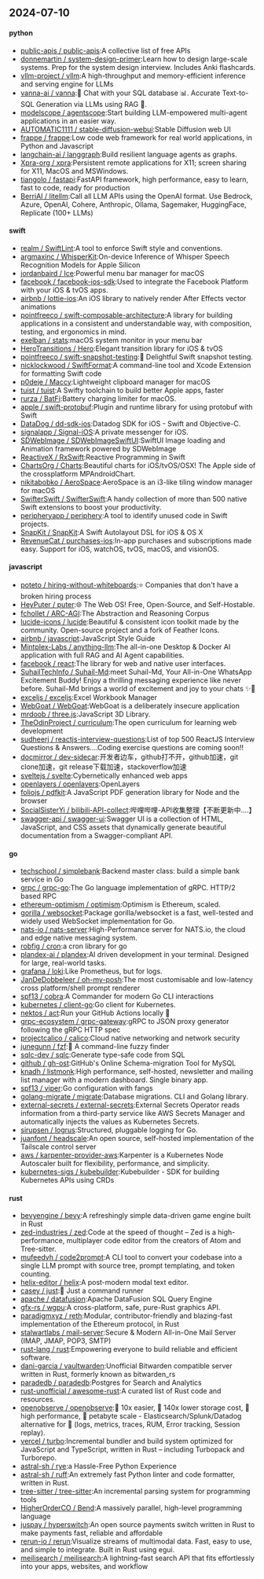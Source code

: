## 2024-07-10

#### python
* [public-apis / public-apis](https://github.com/public-apis/public-apis):A collective list of free APIs
* [donnemartin / system-design-primer](https://github.com/donnemartin/system-design-primer):Learn how to design large-scale systems. Prep for the system design interview. Includes Anki flashcards.
* [vllm-project / vllm](https://github.com/vllm-project/vllm):A high-throughput and memory-efficient inference and serving engine for LLMs
* [vanna-ai / vanna](https://github.com/vanna-ai/vanna):🤖 Chat with your SQL database 📊. Accurate Text-to-SQL Generation via LLMs using RAG 🔄.
* [modelscope / agentscope](https://github.com/modelscope/agentscope):Start building LLM-empowered multi-agent applications in an easier way.
* [AUTOMATIC1111 / stable-diffusion-webui](https://github.com/AUTOMATIC1111/stable-diffusion-webui):Stable Diffusion web UI
* [frappe / frappe](https://github.com/frappe/frappe):Low code web framework for real world applications, in Python and Javascript
* [langchain-ai / langgraph](https://github.com/langchain-ai/langgraph):Build resilient language agents as graphs.
* [Xpra-org / xpra](https://github.com/Xpra-org/xpra):Persistent remote applications for X11; screen sharing for X11, MacOS and MSWindows.
* [tiangolo / fastapi](https://github.com/tiangolo/fastapi):FastAPI framework, high performance, easy to learn, fast to code, ready for production
* [BerriAI / litellm](https://github.com/BerriAI/litellm):Call all LLM APIs using the OpenAI format. Use Bedrock, Azure, OpenAI, Cohere, Anthropic, Ollama, Sagemaker, HuggingFace, Replicate (100+ LLMs)

#### swift
* [realm / SwiftLint](https://github.com/realm/SwiftLint):A tool to enforce Swift style and conventions.
* [argmaxinc / WhisperKit](https://github.com/argmaxinc/WhisperKit):On-device Inference of Whisper Speech Recognition Models for Apple Silicon
* [jordanbaird / Ice](https://github.com/jordanbaird/Ice):Powerful menu bar manager for macOS
* [facebook / facebook-ios-sdk](https://github.com/facebook/facebook-ios-sdk):Used to integrate the Facebook Platform with your iOS & tvOS apps.
* [airbnb / lottie-ios](https://github.com/airbnb/lottie-ios):An iOS library to natively render After Effects vector animations
* [pointfreeco / swift-composable-architecture](https://github.com/pointfreeco/swift-composable-architecture):A library for building applications in a consistent and understandable way, with composition, testing, and ergonomics in mind.
* [exelban / stats](https://github.com/exelban/stats):macOS system monitor in your menu bar
* [HeroTransitions / Hero](https://github.com/HeroTransitions/Hero):Elegant transition library for iOS & tvOS
* [pointfreeco / swift-snapshot-testing](https://github.com/pointfreeco/swift-snapshot-testing):📸 Delightful Swift snapshot testing.
* [nicklockwood / SwiftFormat](https://github.com/nicklockwood/SwiftFormat):A command-line tool and Xcode Extension for formatting Swift code
* [p0deje / Maccy](https://github.com/p0deje/Maccy):Lightweight clipboard manager for macOS
* [tuist / tuist](https://github.com/tuist/tuist):A Swifty toolchain to build better Apple apps, faster
* [rurza / BatFi](https://github.com/rurza/BatFi):Battery charging limiter for macOS.
* [apple / swift-protobuf](https://github.com/apple/swift-protobuf):Plugin and runtime library for using protobuf with Swift
* [DataDog / dd-sdk-ios](https://github.com/DataDog/dd-sdk-ios):Datadog SDK for iOS - Swift and Objective-C.
* [signalapp / Signal-iOS](https://github.com/signalapp/Signal-iOS):A private messenger for iOS.
* [SDWebImage / SDWebImageSwiftUI](https://github.com/SDWebImage/SDWebImageSwiftUI):SwiftUI Image loading and Animation framework powered by SDWebImage
* [ReactiveX / RxSwift](https://github.com/ReactiveX/RxSwift):Reactive Programming in Swift
* [ChartsOrg / Charts](https://github.com/ChartsOrg/Charts):Beautiful charts for iOS/tvOS/OSX! The Apple side of the crossplatform MPAndroidChart.
* [nikitabobko / AeroSpace](https://github.com/nikitabobko/AeroSpace):AeroSpace is an i3-like tiling window manager for macOS
* [SwifterSwift / SwifterSwift](https://github.com/SwifterSwift/SwifterSwift):A handy collection of more than 500 native Swift extensions to boost your productivity.
* [peripheryapp / periphery](https://github.com/peripheryapp/periphery):A tool to identify unused code in Swift projects.
* [SnapKit / SnapKit](https://github.com/SnapKit/SnapKit):A Swift Autolayout DSL for iOS & OS X
* [RevenueCat / purchases-ios](https://github.com/RevenueCat/purchases-ios):In-app purchases and subscriptions made easy. Support for iOS, watchOS, tvOS, macOS, and visionOS.

#### javascript
* [poteto / hiring-without-whiteboards](https://github.com/poteto/hiring-without-whiteboards):⭐️ Companies that don't have a broken hiring process
* [HeyPuter / puter](https://github.com/HeyPuter/puter):🌐 The Web OS! Free, Open-Source, and Self-Hostable.
* [fchollet / ARC-AGI](https://github.com/fchollet/ARC-AGI):The Abstraction and Reasoning Corpus
* [lucide-icons / lucide](https://github.com/lucide-icons/lucide):Beautiful & consistent icon toolkit made by the community. Open-source project and a fork of Feather Icons.
* [airbnb / javascript](https://github.com/airbnb/javascript):JavaScript Style Guide
* [Mintplex-Labs / anything-llm](https://github.com/Mintplex-Labs/anything-llm):The all-in-one Desktop & Docker AI application with full RAG and AI Agent capabilities.
* [facebook / react](https://github.com/facebook/react):The library for web and native user interfaces.
* [SuhailTechInfo / Suhail-Md](https://github.com/SuhailTechInfo/Suhail-Md):meet Suhail-Md, Your All-in-One WhatsApp Excitement Buddy! Enjoy a thrilling messaging experience like never before. Suhail-Md brings a world of excitement and joy to your chats ✨🤖
* [exceljs / exceljs](https://github.com/exceljs/exceljs):Excel Workbook Manager
* [WebGoat / WebGoat](https://github.com/WebGoat/WebGoat):WebGoat is a deliberately insecure application
* [mrdoob / three.js](https://github.com/mrdoob/three.js):JavaScript 3D Library.
* [TheOdinProject / curriculum](https://github.com/TheOdinProject/curriculum):The open curriculum for learning web development
* [sudheerj / reactjs-interview-questions](https://github.com/sudheerj/reactjs-interview-questions):List of top 500 ReactJS Interview Questions & Answers....Coding exercise questions are coming soon!!
* [docmirror / dev-sidecar](https://github.com/docmirror/dev-sidecar):开发者边车，github打不开，github加速，git clone加速，git release下载加速，stackoverflow加速
* [sveltejs / svelte](https://github.com/sveltejs/svelte):Cybernetically enhanced web apps
* [openlayers / openlayers](https://github.com/openlayers/openlayers):OpenLayers
* [foliojs / pdfkit](https://github.com/foliojs/pdfkit):A JavaScript PDF generation library for Node and the browser
* [SocialSisterYi / bilibili-API-collect](https://github.com/SocialSisterYi/bilibili-API-collect):哔哩哔哩-API收集整理【不断更新中....】
* [swagger-api / swagger-ui](https://github.com/swagger-api/swagger-ui):Swagger UI is a collection of HTML, JavaScript, and CSS assets that dynamically generate beautiful documentation from a Swagger-compliant API.

#### go
* [techschool / simplebank](https://github.com/techschool/simplebank):Backend master class: build a simple bank service in Go
* [grpc / grpc-go](https://github.com/grpc/grpc-go):The Go language implementation of gRPC. HTTP/2 based RPC
* [ethereum-optimism / optimism](https://github.com/ethereum-optimism/optimism):Optimism is Ethereum, scaled.
* [gorilla / websocket](https://github.com/gorilla/websocket):Package gorilla/websocket is a fast, well-tested and widely used WebSocket implementation for Go.
* [nats-io / nats-server](https://github.com/nats-io/nats-server):High-Performance server for NATS.io, the cloud and edge native messaging system.
* [robfig / cron](https://github.com/robfig/cron):a cron library for go
* [plandex-ai / plandex](https://github.com/plandex-ai/plandex):AI driven development in your terminal. Designed for large, real-world tasks.
* [grafana / loki](https://github.com/grafana/loki):Like Prometheus, but for logs.
* [JanDeDobbeleer / oh-my-posh](https://github.com/JanDeDobbeleer/oh-my-posh):The most customisable and low-latency cross platform/shell prompt renderer
* [spf13 / cobra](https://github.com/spf13/cobra):A Commander for modern Go CLI interactions
* [kubernetes / client-go](https://github.com/kubernetes/client-go):Go client for Kubernetes.
* [nektos / act](https://github.com/nektos/act):Run your GitHub Actions locally 🚀
* [grpc-ecosystem / grpc-gateway](https://github.com/grpc-ecosystem/grpc-gateway):gRPC to JSON proxy generator following the gRPC HTTP spec
* [projectcalico / calico](https://github.com/projectcalico/calico):Cloud native networking and network security
* [junegunn / fzf](https://github.com/junegunn/fzf):🌸 A command-line fuzzy finder
* [sqlc-dev / sqlc](https://github.com/sqlc-dev/sqlc):Generate type-safe code from SQL
* [github / gh-ost](https://github.com/github/gh-ost):GitHub's Online Schema-migration Tool for MySQL
* [knadh / listmonk](https://github.com/knadh/listmonk):High performance, self-hosted, newsletter and mailing list manager with a modern dashboard. Single binary app.
* [spf13 / viper](https://github.com/spf13/viper):Go configuration with fangs
* [golang-migrate / migrate](https://github.com/golang-migrate/migrate):Database migrations. CLI and Golang library.
* [external-secrets / external-secrets](https://github.com/external-secrets/external-secrets):External Secrets Operator reads information from a third-party service like AWS Secrets Manager and automatically injects the values as Kubernetes Secrets.
* [sirupsen / logrus](https://github.com/sirupsen/logrus):Structured, pluggable logging for Go.
* [juanfont / headscale](https://github.com/juanfont/headscale):An open source, self-hosted implementation of the Tailscale control server
* [aws / karpenter-provider-aws](https://github.com/aws/karpenter-provider-aws):Karpenter is a Kubernetes Node Autoscaler built for flexibility, performance, and simplicity.
* [kubernetes-sigs / kubebuilder](https://github.com/kubernetes-sigs/kubebuilder):Kubebuilder - SDK for building Kubernetes APIs using CRDs

#### rust
* [bevyengine / bevy](https://github.com/bevyengine/bevy):A refreshingly simple data-driven game engine built in Rust
* [zed-industries / zed](https://github.com/zed-industries/zed):Code at the speed of thought – Zed is a high-performance, multiplayer code editor from the creators of Atom and Tree-sitter.
* [mufeedvh / code2prompt](https://github.com/mufeedvh/code2prompt):A CLI tool to convert your codebase into a single LLM prompt with source tree, prompt templating, and token counting.
* [helix-editor / helix](https://github.com/helix-editor/helix):A post-modern modal text editor.
* [casey / just](https://github.com/casey/just):🤖 Just a command runner
* [apache / datafusion](https://github.com/apache/datafusion):Apache DataFusion SQL Query Engine
* [gfx-rs / wgpu](https://github.com/gfx-rs/wgpu):A cross-platform, safe, pure-Rust graphics API.
* [paradigmxyz / reth](https://github.com/paradigmxyz/reth):Modular, contributor-friendly and blazing-fast implementation of the Ethereum protocol, in Rust
* [stalwartlabs / mail-server](https://github.com/stalwartlabs/mail-server):Secure & Modern All-in-One Mail Server (IMAP, JMAP, POP3, SMTP)
* [rust-lang / rust](https://github.com/rust-lang/rust):Empowering everyone to build reliable and efficient software.
* [dani-garcia / vaultwarden](https://github.com/dani-garcia/vaultwarden):Unofficial Bitwarden compatible server written in Rust, formerly known as bitwarden_rs
* [paradedb / paradedb](https://github.com/paradedb/paradedb):Postgres for Search and Analytics
* [rust-unofficial / awesome-rust](https://github.com/rust-unofficial/awesome-rust):A curated list of Rust code and resources.
* [openobserve / openobserve](https://github.com/openobserve/openobserve):🚀 10x easier, 🚀 140x lower storage cost, 🚀 high performance, 🚀 petabyte scale - Elasticsearch/Splunk/Datadog alternative for 🚀 (logs, metrics, traces, RUM, Error tracking, Session replay).
* [vercel / turbo](https://github.com/vercel/turbo):Incremental bundler and build system optimized for JavaScript and TypeScript, written in Rust – including Turbopack and Turborepo.
* [astral-sh / rye](https://github.com/astral-sh/rye):a Hassle-Free Python Experience
* [astral-sh / ruff](https://github.com/astral-sh/ruff):An extremely fast Python linter and code formatter, written in Rust.
* [tree-sitter / tree-sitter](https://github.com/tree-sitter/tree-sitter):An incremental parsing system for programming tools
* [HigherOrderCO / Bend](https://github.com/HigherOrderCO/Bend):A massively parallel, high-level programming language
* [juspay / hyperswitch](https://github.com/juspay/hyperswitch):An open source payments switch written in Rust to make payments fast, reliable and affordable
* [rerun-io / rerun](https://github.com/rerun-io/rerun):Visualize streams of multimodal data. Fast, easy to use, and simple to integrate. Built in Rust using egui.
* [meilisearch / meilisearch](https://github.com/meilisearch/meilisearch):A lightning-fast search API that fits effortlessly into your apps, websites, and workflow
